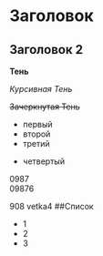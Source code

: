 # Заголовок
 ## Заголовок 2
  
  **Тень** 

  *Курсивная Тень*

 ~~Зачеркнутая Тень~~
 
 + первый
 + второй
 + третий
 * четвертый

 0987  
 09876

 908 vetka4
##Список

* 1
* 2
* 3